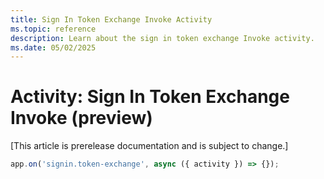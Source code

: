 ```yaml
---
title: Sign In Token Exchange Invoke Activity
ms.topic: reference
description: Learn about the sign in token exchange Invoke activity.
ms.date: 05/02/2025
---
```


# Activity: Sign In Token Exchange Invoke (preview)

[This article is prerelease documentation and is subject to change.]

```typescript
app.on('signin.token-exchange', async ({ activity }) => {});
```